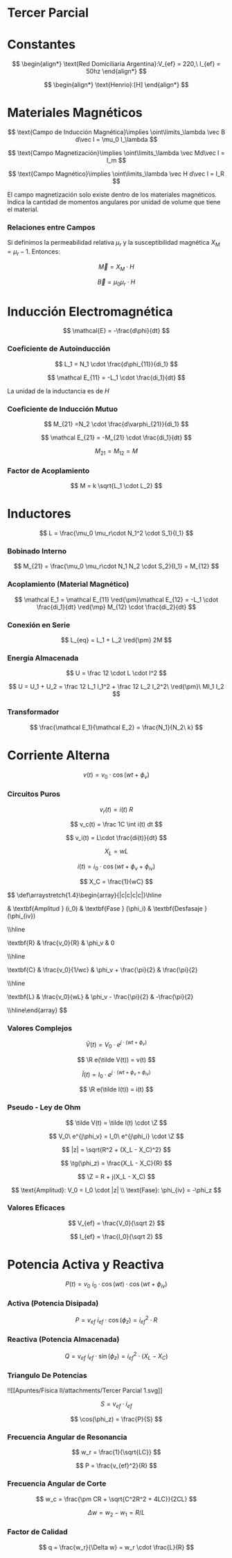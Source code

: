 # Tercer Parcial

# Constantes

$$
\begin{align*}
\text{Red Domiciliaria Argentina}:V_{ef} = 220,\ I_{ef} = 50hz
\end{align*}
$$

$$
\begin{align*}
\text{Henrio}:[H]
\end{align*}
$$

# Materiales Magnéticos

$$
\text{Campo de Inducción Magnética}\implies \oint\limits_\lambda \vec B d\vec l = \mu_0 I_\lambda
$$

$$
\text{Campo Magnetización}\implies \oint\limits_\lambda \vec Md\vec l = I_m
$$

$$
\text{Campo Magnético}\implies \oint\limits_\lambda \vec H d\vec l = I_R
$$

El campo magnetización solo existe dentro de los materiales magnéticos. Indica la cantidad de momentos angulares por unidad de volume que tiene el material.

### Relaciones entre Campos

Si definimos la permeabilidad relativa $\mu_r$ y la susceptibilidad magnética $X_M = \mu_r - 1$. Entonces:

$$
\vec M = X_M \cdot H
$$

$$
\vec B = \mu_0 \mu_r \cdot H
$$

# Inducción Electromagnética

$$
\mathcal{E} = -\frac{d\phi}{dt}
$$

### Coeficiente de Autoinducción

$$
L_1 = N_1 \cdot \frac{d\phi_{11}}{di_1} 
$$

$$
\mathcal E_{11} = -L_1 \cdot \frac{di_1}{dt}
$$

La unidad de la inductancia es de $H$

### Coeficiente de Inducción Mutuo

$$
M_{21} =N_2 \cdot \frac{d\varphi_{21}}{di_1} 
$$

$$
\mathcal E_{21} = -M_{21} \cdot \frac{di_1}{dt}
$$

$$
M_{21} = M_{12} = M
$$

### Factor de Acoplamiento

$$
M = k \sqrt{L_1 \cdot L_2}
$$

# Inductores

$$
L = \frac{\mu_0 \mu_r\cdot N_1^2 \cdot S_1}{l_1}
$$

### Bobinado Interno

$$
M_{21} = \frac{\mu_0 \mu_r\cdot  N_1 N_2 \cdot S_2}{l_1} = M_{12}
$$

### Acoplamiento (Material Magnético)

$$
\mathcal E_1 = \mathcal E_{11} \red{\pm}\mathcal E_{12}  = -L_1 \cdot \frac{di_1}{dt} \red{\mp} M_{12} \cdot \frac{di_2}{dt}
$$

### Conexión en Serie

$$
L_{eq} = L_1 + L_2 \red{\pm} 2M
$$

### Energía Almacenada

$$
U = \frac 12 \cdot L \cdot I^2
$$

$$
U = U_1 + U_2 = \frac 12 L_1 I_1^2 + \frac 12 L_2 I_2^2\ \red{\pm}\  MI_1 I_2
$$

### Transformador

$$
\frac{\mathcal E_1}{\mathcal E_2} = \frac{N_1}{N_2\ k}
$$

# Corriente Alterna

$$
v(t) = v_0 \cdot \cos(wt + \phi_v)
$$

### Circuitos Puros

$$
v_r(t) = i(t)\ R
$$

$$
v_c(t) = \frac 1C \int i(t) dt
$$

$$
v_i(t) = L\cdot \frac{di(t)}{dt}
$$

$$
X_L = wL
$$

$$
i(t) = i_0 \cdot \cos(wt + \phi_v + \phi_{iv})
$$

$$
X_C = \frac{1}{wC}
$$

$$
\def\arraystretch{1.4}\begin{array}{|c|c|c|c|}\hline

& \textbf{Amplitud } (i_0)  &
\textbf{Fase } (\phi_i) & \textbf{Desfasaje } (\phi_{iv})

\\\hline

\textbf{R} & 
\frac{v_0}{R} &
\phi_v &
0

\\\hline

\textbf{C} &
\frac{v_0}{1/wc} &
\phi_v + \frac{\pi}{2} &
\frac{\pi}{2}

\\\hline

\textbf{L} &
\frac{v_0}{wL} &
\phi_v - \frac{\pi}{2} &
-\frac{\pi}{2}

\\\hline\end{array}
$$

### Valores Complejos

$$
\tilde V(t) = V_0 \cdot e^{j\cdot(wt + \phi_v)}
$$

$$
\R e(\tilde V(t)) = v(t)
$$

$$
\tilde I(t) = I_0 \cdot e^{j\cdot(wt + \phi_v + \phi_{iv})}
$$

$$
\R e(\tilde I(t)) = i(t)
$$

### Pseudo - Ley de Ohm

$$
\tilde V(t) = \tilde I(t) \cdot \Z
$$

$$
V_0\ e^{j\phi_v} = I_0\ e^{j\phi_i} \cdot \Z
$$

$$
|z| = \sqrt{R^2 + (X_L - X_C)^2}
$$

$$
\tg(\phi_z)  = \frac{X_L - X_C}{R}
$$

$$
\Z = R + j(X_L - X_C)
$$

$$
\text{Amplitud}: V_0 = I_0 \cdot |z| \\
\text{Fase}: \phi_{iv} = -\phi_z
$$

### Valores Eficaces

$$
V_{ef} = \frac{V_0}{\sqrt 2}
$$

$$
I_{ef} = \frac{I_0}{\sqrt 2}
$$

# Potencia Activa y Reactiva

$$
P(t) = v_0\ i_0 \cdot \cos(wt) \cdot \cos(wt +\phi_{iv})
$$

### Activa (Potencia Disipada)

$$
P = v_{ef}\ i_{ef} \cdot \cos(\phi_z)=i_{ef}^2 \cdot R
$$

### Reactiva (Potencia Almacenada)

$$
Q = v_{ef}\ i_{ef} \cdot  \sin(\phi_z) = i_{ef}^2 \cdot (X_L - X_C)
$$

### Triangulo De Potencias

!![[Apuntes/Física II/attachments/Tercer Parcial 1.svg]]

$$
S = v_{ef} \cdot i_{ef}
$$

$$
\cos(\phi_z) = \frac{P}{S}
$$

### Frecuencia Angular de Resonancia

$$
w_r = \frac{1}{\sqrt{LC}}
$$

$$
P = \frac{v_{ef}^2}{R}
$$

### Frecuencia Angular de Corte

$$
w_c = \frac{\pm CR + \sqrt{C^2R^2 + 4LC}}{2CL}
$$

$$
\Delta w = w_2 - w_1 = R/L
$$

### Factor de Calidad

$$
q = \frac{w_r}{\Delta w} = w_r \cdot \frac{L}{R}
$$